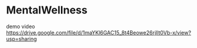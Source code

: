# MentalWellness

demo video https://drive.google.com/file/d/1maYKl6GAC15_8t4Beowe26rjllt0Vb-x/view?usp=sharing
